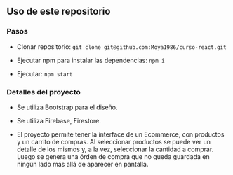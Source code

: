 ## Uso de este repositorio

### Pasos

- Clonar repositorio: `git clone git@github.com:Moya1986/curso-react.git`

- Ejecutar npm para instalar las dependencias: `npm i`

- Ejecutar: `npm start`


### Detalles del proyecto
- Se utiliza Bootstrap para el diseño.

- Se utiliza Firebase, Firestore.

- El proyecto permite tener la interface de un Ecommerce, con productos y un carrito de compras. Al seleccionar productos se puede ver un detalle de los mismos y, a la vez, seleccionar la cantidad a comprar. Luego se genera una órden de compra que no queda guardada en ningún lado más allá de aparecer en pantalla.

